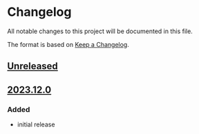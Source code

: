 # Changelog
All notable changes to this project will be documented in this file.

The format is based on [Keep a Changelog](https://keepachangelog.com/).

## [Unreleased]

## [2023.12.0]

### Added
- initial release

[Unreleased]: https://github.com/yaq-project/yaqd-ni/-/compare/yaqg-ni-v2023.12.0...main
[2023.12.0]: https://github.com/yaq-project/yaqd-ni/-/tags/yaqg-ni-v2023.12.0
